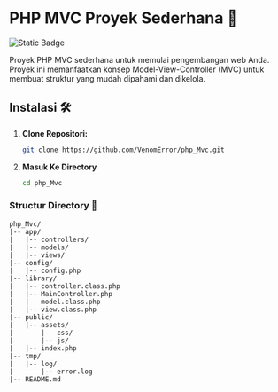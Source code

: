 # PHP MVC Proyek Sederhana 🚀

![Static Badge](https://img.shields.io/badge/mvc-black?style=plastic&label=php&labelColor=blue)

Proyek PHP MVC sederhana untuk memulai pengembangan web Anda. Proyek ini memanfaatkan konsep Model-View-Controller (MVC) untuk membuat struktur yang mudah dipahami dan dikelola.

## Instalasi 🛠️

1. **Clone Repositori:**
   ```bash
   git clone https://github.com/VenomError/php_Mvc.git
   ```
2. **Masuk Ke Directory**
   ```bash
   cd php_Mvc
   ```

### Structur Directory 📁

```plaintext
php_Mvc/
|-- app/
|   |-- controllers/
|   |-- models/
|   |-- views/
|-- config/
|   |-- config.php
|-- library/
|   |-- controller.class.php
|   |-- MainController.php
|   |-- model.class.php
|   |-- view.class.php
|-- public/
|   |-- assets/
|       |-- css/
|       |-- js/
|   |-- index.php
|-- tmp/
|   |-- log/
|       |-- error.log
|-- README.md
```
